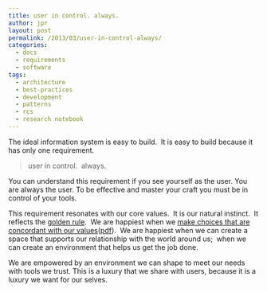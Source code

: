 ```yaml
---
title: user in control. always.
author: jpr
layout: post
permalink: /2013/03/user-in-control-always/
categories:
  - docs
  - requirements
  - software
tags:
  - architecture
  - best-practices
  - development
  - patterns
  - rcs
  - research notebook
---
```

The ideal information system is easy to build.  It is easy to build because it has only one requirement.

> user in control.  always.

You can understand this requirement if you see yourself as the user. You are always the user. To be effective and master your craft you must be in control of your tools.

This requirement resonates with our core values.  It is our natural instinct.  It reflects the [golden rule][1].  We are happiest when we [make choices that are concordant with our values][2]([pdf][3]).  We are happiest when we can create a space that supports our relationship with the world around us;  when we can create an environment that helps us get the job done.

We are empowered by an environment we can shape to meet our needs with tools we trust. This is a luxury that we share with users, because it is a luxury we want for our selves.

 [1]: http://en.wikipedia.org/wiki/Golden_Rule
 [2]: http://psp.sagepub.com/content/30/4/475.short
 [3]: http://intrinsicmotivation.net/SDT/documents/2004_SheldonRyanDeciKasser.pdf